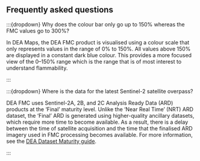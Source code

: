 ## Frequently asked questions

:::{dropdown} Why does the colour bar only go up to 150% whereas the FMC values go to 300%?

In DEA Maps, the DEA FMC product is visualised using a colour scale that only represents values in the range of 0% to 150%. All values above 150% are displayed in a constant dark blue colour. This provides a more focused view of the 0&ndash;150% range which is the range that is of most interest to understand flammability.

:::

:::{dropdown} Where is the data for the latest Sentinel-2 satellite overpass?

DEA FMC uses Sentinel-2A, 2B, and 2C Analysis Ready Data (ARD) products at the ‘Final’ maturity level. Unlike the ‘Near Real Time’ (NRT) ARD dataset, the ‘Final’ ARD is generated using higher-quality ancillary datasets, which require more time to become available. As a result, there is a delay between the time of satellite acquisition and the time that the finalised ARD imagery used in FMC processing becomes available.  For more information, see the [DEA Dataset Maturity guide](/guides/reference/dataset_maturity_guide/).

:::
